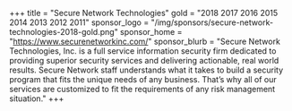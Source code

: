+++
title = "Secure Network Technologies"
gold = "2018 2017 2016 2015 2014 2013 2012 2011"
sponsor_logo = "/img/sponsors/secure-network-technologies-2018-gold.png"
sponsor_home = "https://www.securenetworkinc.com/"
sponsor_blurb = "Secure Network Technologies, Inc. is a full service information security firm dedicated to providing superior security services and delivering actionable, real world results. Secure Network staff understands what it takes to build a security program that fits the unique needs of any business. That’s why all of our services are customized to fit the requirements of any risk management situation."
+++
